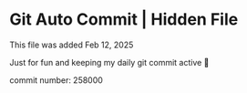 # Git Auto Commit | Hidden File

This file was added Feb 12, 2025

Just for fun and keeping my daily git commit active 🤪

commit number: 258000
